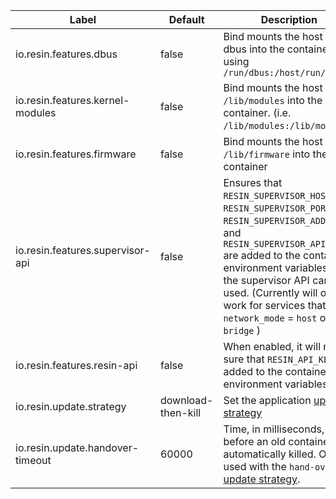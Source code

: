 Label | Default | Description
--- | --- | ---
io.resin.features.dbus | false | Bind mounts the host OS dbus into the container using `/run/dbus:/host/run/dbus`
io.resin.features.kernel-modules | false | Bind mounts the host OS `/lib/modules` into the container. (i.e. `/lib/modules:/lib/modules`)
io.resin.features.firmware | false | Bind mounts the host OS `/lib/firmware` into the container
io.resin.features.supervisor-api | false | Ensures that `RESIN_SUPERVISOR_HOST`, `RESIN_SUPERVISOR_PORT`, `RESIN_SUPERVISOR_ADDRESS`, and `RESIN_SUPERVISOR_API_KEY` are added to the container environment variables, so the supervisor API can be used. (Currently will only work for services that have `network_mode` = `host` or `bridge` )
io.resin.features.resin-api | false | When enabled, it will make sure that `RESIN_API_KEY` is added to the container environment variables
io.resin.update.strategy | download-then-kill | Set the application [update strategy][update-strategy]
io.resin.update.handover-timeout | 60000 | Time, in milliseconds, before an old container is automatically killed. Only used with the `hand-over` [update strategy][hand-over].

[update-strategy]:/runtime/update-strategies
[hand-over]:/runtime/update-strategies/#hand-over